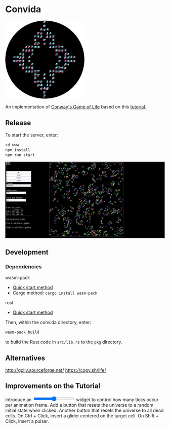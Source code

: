 # Convida

<img src="convida-alt.png" width=250/>

An implementation of [Conway's Game of Life](https://en.wikipedia.org/wiki/Conway%27s_Game_of_Life) based on this [tutorial](https://rustwasm.github.io/docs/book/game-of-life/introduction.html).

## Release

To start the server, enter:

```
cd www
npm install
npm run start
```

[![Screenshot of Convida](./screenshot.png)](https://convida.liambeckman.com)

## Development

### Dependencies

wasm-pack
- [Quick start method](https://rustwasm.github.io/wasm-pack/installer/#)
- Cargo method: `cargo install wasm-pack`

rust
- [Quick start method](https://www.rust-lang.org/learn/get-started)

Then, within the convida directory, enter:

```sh
wasm-pack build
```

to build the Rust code in `src/lib.rs` to the `pkg` directory.

## Alternatives

http://golly.sourceforge.net/
https://copy.sh/life/

## Improvements on the Tutorial

Introduce an <input type="range"> widget to control how many ticks occur per animation frame.
Add a button that resets the universe to a random initial state when clicked. Another button that resets the universe to all dead cells.
On Ctrl + Click, insert a glider centered on the target cell. On Shift + Click, insert a pulsar.

